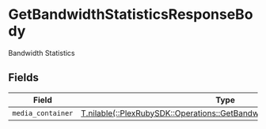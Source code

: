 # GetBandwidthStatisticsResponseBody

Bandwidth Statistics


## Fields

| Field                                                                                                                                         | Type                                                                                                                                          | Required                                                                                                                                      | Description                                                                                                                                   |
| --------------------------------------------------------------------------------------------------------------------------------------------- | --------------------------------------------------------------------------------------------------------------------------------------------- | --------------------------------------------------------------------------------------------------------------------------------------------- | --------------------------------------------------------------------------------------------------------------------------------------------- |
| `media_container`                                                                                                                             | [T.nilable(::PlexRubySDK::Operations::GetBandwidthStatisticsMediaContainer)](../../models/operations/getbandwidthstatisticsmediacontainer.md) | :heavy_minus_sign:                                                                                                                            | N/A                                                                                                                                           |
